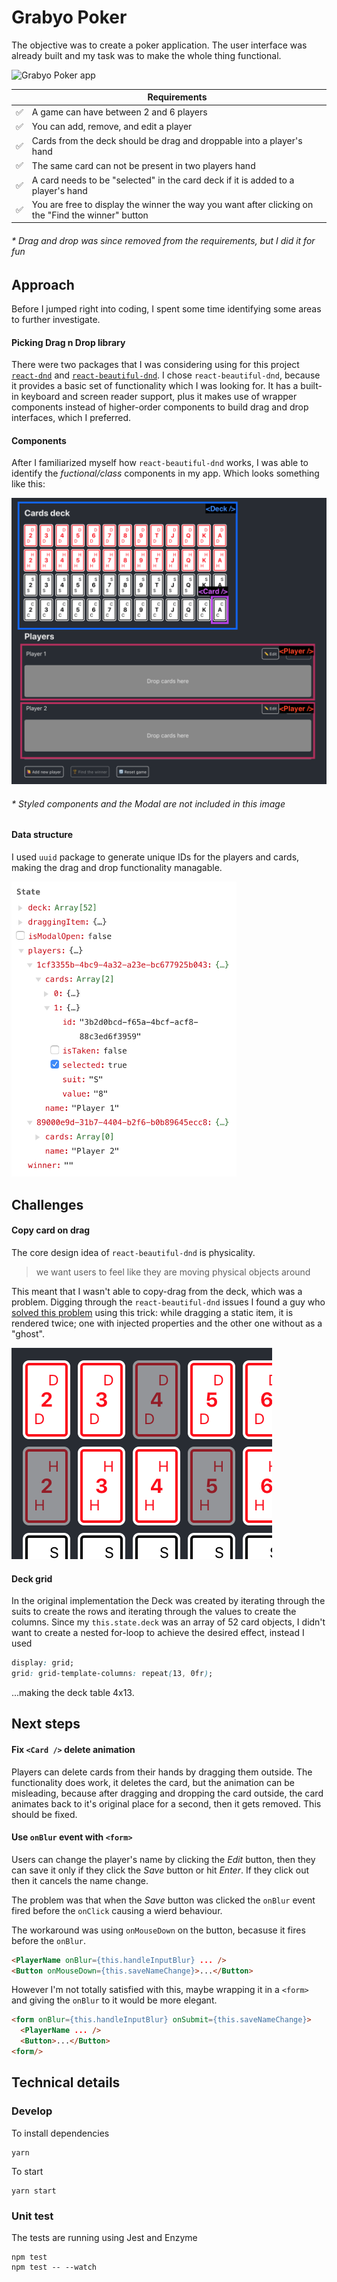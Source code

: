 # Grabyo Poker

The objective was to create a poker application. The user interface was already built and my task was to make the whole thing functional.

![Grabyo Poker app](./readme-assets/grabyo-poker.gif)

|    | Requirements |
|----|--------------|
| ✅ | A game can have between 2 and 6 players |
| ✅ | You can add, remove, and edit a player |
| ✅ | Cards from the deck should be drag and droppable into a player's hand |
| ✅ | The same card can not be present in two players hand |
| ✅ | A card needs to be "selected" in the card deck if it is added to a player's hand |
| ✅ | You are free to display the winner the way you want after clicking on the "Find the winner" button |

###### * Drag and drop was since removed from the requirements, but I did it for fun

## Approach

Before I jumped right into coding, I spent some time identifying some areas to further investigate.

#### Picking Drag n Drop library
There were two packages that I was considering using for this project [`react-dnd`](https://github.com/react-dnd/react-dnd) and [`react-beautiful-dnd`](https://github.com/atlassian/react-beautiful-dnd). I chose `react-beautiful-dnd`, because it provides a basic set of functionality which I was looking for. It has a built-in keyboard and screen reader support, plus it makes use of wrapper components instead of higher-order components to build drag and drop interfaces, which I preferred.

#### Components
After I familiarized myself how `react-beautiful-dnd` works, I was able to identify the _fuctional/class_ components in my app. Which looks something like this:

![fuctional/class components](./readme-assets/components.png)
###### * Styled components and the Modal are not included in this image

#### Data structure
I used `uuid` package to generate unique IDs for the players and cards, making the drag and drop functionality managable.

<img src="./readme-assets/this.state.png" alt="this.state" width="360"/>

## Challenges

#### Copy card on drag
The core design idea of `react-beautiful-dnd` is physicality.
> we want users to feel like they are moving physical objects around

This meant that I wasn't able to copy-drag from the deck, which was a problem. Digging through the `react-beautiful-dnd` issues I found a guy who [solved this problem](https://github.com/atlassian/react-beautiful-dnd/issues/216#issuecomment-423708497) using this trick: while dragging a static item, it is rendered twice; one with injected properties and the other one without as a "ghost".

![ghost-cards](./readme-assets/ghost-cards.png)

#### Deck grid
In the original implementation the Deck was created by iterating through the suits to create the rows and iterating through the values to create the columns. Since my `this.state.deck` was an array of 52 card objects, I didn't want to create a nested for-loop to achieve the desired effect, instead I used
```css
display: grid;
grid: grid-template-columns: repeat(13, 0fr);
```
...making the deck table 4x13.

## Next steps

#### Fix `<Card />` delete animation
Players can delete cards from their hands by dragging them outside. The functionality does work, it deletes the card, but the animation can be misleading, because after dragging and dropping the card outside, the card animates back to it's original place for a second, then it gets removed. This should be fixed.

#### Use `onBlur` event with `<form>`
Users can change the player's name by clicking the *Edit* button, then they can save it only if they click the *Save* button or hit *Enter*. If they click out then it cancels the name change.

The problem was that when the *Save* button was clicked the `onBlur` event fired before the `onClick` causing a wierd behaviour. 

The workaround was using `onMouseDown` on the button, becasuse it fires before the `onBlur`. 
```html
<PlayerName onBlur={this.handleInputBlur} ... />
<Button onMouseDown={this.saveNameChange}>...</Button>
```

However I'm not totally satisfied with this, maybe wrapping it in a `<form>` and giving the `onBlur` to it would be more elegant.
```html
<form onBlur={this.handleInputBlur} onSubmit={this.saveNameChange}>
  <PlayerName ... />
  <Button>...</Button>
<form/>
```


## Technical details

### Develop

To install dependencies

```
yarn
```

To start

```
yarn start
```

### Unit test

The tests are running using Jest and Enzyme

```
npm test
npm test -- --watch
```
